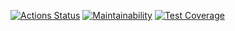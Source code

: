 [![Actions Status](https://github.com/igorKolomitseff/python-project-50/workflows/hexlet-check/badge.svg)](https://github.com/igorKolomitseff/python-project-50/actions)
[![Maintainability](https://api.codeclimate.com/v1/badges/4ab311c6447fdf43f42b/maintainability)](https://codeclimate.com/github/igorKolomitseff/python-project-50/maintainability)
[![Test Coverage](https://api.codeclimate.com/v1/badges/4ab311c6447fdf43f42b/test_coverage)](https://codeclimate.com/github/igorKolomitseff/python-project-50/test_coverage)
